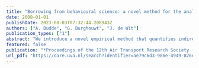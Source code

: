 ```yaml
---
title: "Borrowing from behavioural science: a novel method for the analysis of indirect temporal connectivity at airport hubs"
date: 2008-01-01
publishDate: 2023-08-03T07:32:44.208943Z
authors: ["A. Budde", "G. Burghouwt", "J. de Wit"]
publication_types: ["1"]
abstract: "We introduce a novel empirical method that quantifies indirect temporal connectivity at airport hubs and overcomes certain limitations of existing methodology. Employing a pattern recognition algorithm, originally developed for behavioural research, we analysed schedules at Frankfurt and London Stansted airports in 2007. By employing our model in a comparative analysis, we demonstrate schedule coordination effects."
featured: false
publication: "*Proceedings of the 12th Air Transport Research Society (ATRS) World Conference*"
url_pdf: "https://dare.uva.nl/search?identifier=ae79c6d3-986e-4949-826e-e8a873c5d399"
---
```


